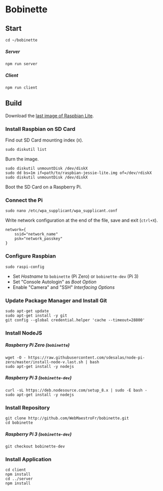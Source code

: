 # Bobinette

## Start
```
cd ~/bobinette
```
##### Server
```
npm run server
```
##### Client
```
npm run client
```

## Build

Download the [last image of Raspbian Lite](https://downloads.raspberrypi.org/raspbian_lite_latest).

### Install Raspbian on SD Card
Find out SD Card mounting index (`X`).
```
sudo diskutil list
```
Burn the image.
```
sudo diskutil unmountDisk /dev/diskX
sudo dd bs=1m if=path/to/raspbian-jessie-lite.img of=/dev/rdiskX
sudo diskutil unmountDisk /dev/diskX
```
Boot the SD Card on a Raspberry Pi.

### Connect the Pi
```
sudo nano /etc/wpa_supplicant/wpa_supplicant.conf
```
Write network configuration at the end of the file, save and exit (`ctrl+X`).
```
network={
    ssid="network_name"
    psk="network_passkey"
}
```

### Configure Raspbian
```
sudo raspi-config
```
* Set _Hostname_ to `bobinette` (Pi Zero) or `bobinette-dev` (Pi 3)
* Set "Console Autologin" as _Boot Option_
* Enable "Camera" and "SSH" _Interfacing Options_

### Update Package Manager and Install Git
```
sudo apt-get update
sudo apt-get install -y git
git config --global credential.helper 'cache --timeout=28800'
```

### Install NodeJS
##### Raspberry Pi Zero (`bobinette`)
```
wget -O - https://raw.githubusercontent.com/sdesalas/node-pi-zero/master/install-node-v.last.sh | bash
sudo apt-get install -y nodejs
```
##### Raspberry Pi 3 (`bobinette-dev`)
```
curl -sL https://deb.nodesource.com/setup_8.x | sudo -E bash -
sudo apt-get install -y nodejs
```

### Install Repository
```
git clone http://github.com/WebMaestroFr/bobinette.git
cd bobinette
```
##### Raspberry Pi 3 (`bobinette-dev`)
```
git checkout bobinette-dev
```

### Install Application

```
cd client
npm install
cd ../server
npm install
```
